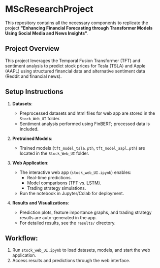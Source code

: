 # MScResearchProject

This repository contains all the necessary components to replicate the project **"Enhancing Financial Forecasting through Transformer Models Using Social Media and News Insights"**.

## **Project Overview**
This project leverages the Temporal Fusion Transformer (TFT) and sentiment analysis to predict stock prices for Tesla (TSLA) and Apple (AAPL) using structured financial data and alternative sentiment data (Reddit and financial news).

## **Setup Instructions**
1. **Datasets**:
   - Preprocessed datasets and html files for web app  are stored in the `Stock_Web_UI` folder.
   - Sentiment analysis performed using FinBERT; processed data is included.

2. **Pretrained Models**:
   - Trained models (`tft_model_tsla.pth`, `tft_model_aapl.pth`) are located in the `Stock_Web_UI` folder.

3. **Web Application**:
   - The interactive web app (`stock_web_UI.ipynb`) enables:
     - Real-time predictions.
     - Model comparisons (TFT vs. LSTM).
     - Trading strategy simulations.
   - Run the notebook in Jupyter/Colab for deployment.
     
4. **Results and Visualizations**:
   - Prediction plots, feature importance graphs, and trading strategy results are auto-generated in the app.
   - For detailed results, see the `results/` directory.

## **Workflow**:
1. Run `stock_web_UI.ipynb` to load datasets, models, and start the web application.
2. Access results and predictions through the web interface.
